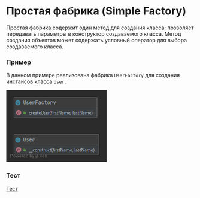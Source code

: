 # Простая фабрика (Simple Factory)

Простая фабрика содержит один метод для создания  класса; позволяет передавать параметры в конструктор создаваемого класса.
Метод создания объектов может содержать условный оператор для выбора создаваемого класса. 

### Пример
В данном примере реализована фабрика `UserFactory` для создания инстансов класса `User`.

![diagram](./SimpleFactory.png)

### Тест
[Тест](../../../tests/SimpleFactoryTest.php)
